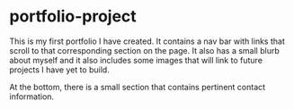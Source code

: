 # portfolio-project

This is my first portfolio I have created. It contains a nav bar with links that scroll to that corresponding section on the page. It also has a small blurb about myself and it also includes some images that will link to future projects I have yet to build.

At the bottom, there is a small section that contains pertinent contact information.
